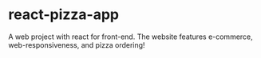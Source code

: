 # react-pizza-app
A web project with react for front-end. The website features e-commerce, web-responsiveness, and pizza ordering!
